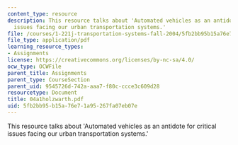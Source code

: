 ```yaml
---
content_type: resource
description: This resource talks about 'Automated vehicles as an antidote for critical
  issues facing our urban transportation systems.'
file: /courses/1-221j-transportation-systems-fall-2004/5fb2bb95b15a76e71a95267fa07eb07e_04a1holzwarth.pdf
file_type: application/pdf
learning_resource_types:
- Assignments
license: https://creativecommons.org/licenses/by-nc-sa/4.0/
ocw_type: OCWFile
parent_title: Assignments
parent_type: CourseSection
parent_uid: 9545726d-742a-aaa7-f80c-ccce3c609d28
resourcetype: Document
title: 04a1holzwarth.pdf
uid: 5fb2bb95-b15a-76e7-1a95-267fa07eb07e
---
```

This resource talks about 'Automated vehicles as an antidote for critical issues facing our urban transportation systems.'